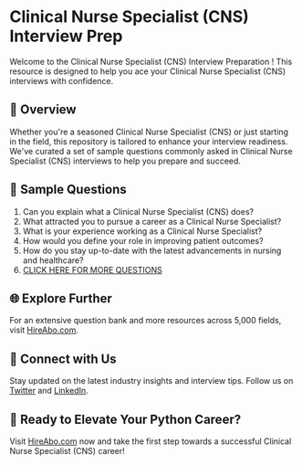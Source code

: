 # Clinical Nurse Specialist (CNS) Interview Prep

Welcome to the Clinical Nurse Specialist (CNS) Interview Preparation ! This resource is designed to help you ace your Clinical Nurse Specialist (CNS) interviews with confidence.

## 🚀 Overview

Whether you're a seasoned Clinical Nurse Specialist (CNS) or just starting in the field, this repository is tailored to enhance your interview readiness. We've curated a set of sample questions commonly asked in Clinical Nurse Specialist (CNS) interviews to help you prepare and succeed.

## 📝 Sample Questions

1. Can you explain what a Clinical Nurse Specialist (CNS) does?
2. What attracted you to pursue a career as a Clinical Nurse Specialist?
3. What is your experience working as a Clinical Nurse Specialist?
4. How would you define your role in improving patient outcomes?
5. How do you stay up-to-date with the latest advancements in nursing and healthcare?
6. [CLICK HERE FOR MORE QUESTIONS](https://hireabo.com/job/2_0_4/Clinical%20Nurse%20Specialist%20CNS)

## 🌐 Explore Further

For an extensive question bank and more resources across 5,000 fields, visit [HireAbo.com](https://www.hireabo.com).

## 📱 Connect with Us

Stay updated on the latest industry insights and interview tips. Follow us on [Twitter](https://twitter.com/hireabo) and [LinkedIn](https://www.linkedin.com/in/hire-abo-3609972a8/).

## 🚀 Ready to Elevate Your Python Career?

Visit [HireAbo.com](https://www.hireabo.com) now and take the first step towards a successful Clinical Nurse Specialist (CNS) career!